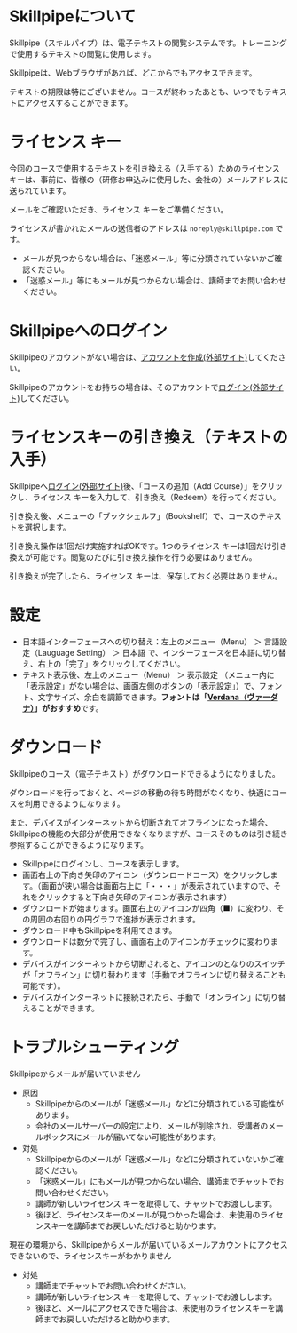 # Skillpipeについて

Skillpipe（スキルパイプ）は、電子テキストの閲覧システムです。トレーニングで使用するテキストの閲覧に使用します。

Skillpipeは、Webブラウザがあれば、どこからでもアクセスできます。

テキストの期限は特にございません。コースが終わったあとも、いつでもテキストにアクセスすることができます。

# ライセンス キー

今回のコースで使用するテキストを引き換える（入手する）ためのライセンス キーは、事前に、皆様の（研修お申込みに使用した、会社の）メールアドレスに送られています。

メールをご確認いただき、ライセンス キーをご準備ください。

ライセンスが書かれたメールの送信者のアドレスは `noreply@skillpipe.com` です。

- メールが見つからない場合は、「迷惑メール」等に分類されていないかご確認ください。
- 「迷惑メール」等にもメールが見つからない場合は、講師までお問い合わせください。

# Skillpipeへのログイン

Skillpipeのアカウントがない場合は、[アカウントを作成(外部サイト)](https://www.skillpipe.com/#/account/registration)してください。

Skillpipeのアカウントをお持ちの場合は、そのアカウントで[ログイン(外部サイト)](https://www.skillpipe.com/#/account/login)してください。

# ライセンスキーの引き換え（テキストの入手）

Skillpipeへ[ログイン(外部サイト)](https://www.skillpipe.com/#/account/login)後、「コースの追加（Add Course）」をクリックし、ライセンス キーを入力して、引き換え（Redeem）を行ってください。

引き換え後、メニューの「ブックシェルフ」（Bookshelf）で、コースのテキストを選択します。

引き換え操作は1回だけ実施すればOKです。1つのライセンス キーは1回だけ引き換えが可能です。閲覧のたびに引き換え操作を行う必要はありません。

引き換えが完了したら、ライセンス キーは、保存しておく必要はありません。

# 設定

- 日本語インターフェースへの切り替え：左上のメニュー（Menu） ＞ 言語設定（Lauguage Setting） ＞ 日本語 で、インターフェースを日本語に切り替え、右上の「完了」をクリックしてください。
- テキスト表示後、左上のメニュー（Menu） ＞ 表示設定 （メニュー内に「表示設定」がない場合は、画面左側のボタンの「表示設定」）で、フォント、文字サイズ、余白を調節できます。**フォントは「[Verdana（ヴァーダナ）](https://ja.wikipedia.org/wiki/Verdana)」がおすすめ**です。

# ダウンロード

Skillpipeのコース（電子テキスト）がダウンロードできるようになりました。

ダウンロードを行っておくと、ページの移動の待ち時間がなくなり、快適にコースを利用できるようになります。

また、デバイスがインターネットから切断されてオフラインになった場合、Skillpipeの機能の大部分が使用できなくなりますが、コースそのものは引き続き参照することができるようになります。

- Skillpipeにログインし、コースを表示します。
- 画面右上の下向き矢印のアイコン（ダウンロードコース）をクリックします。（画面が狭い場合は画面右上に「・・・」が表示されていますので、それをクリックすると下向き矢印のアイコンが表示されます）
- ダウンロードが始まります。画面右上のアイコンが四角（■）に変わり、その周囲の右回りの円グラフで進捗が表示されます。
- ダウンロード中もSkillpipeを利用できます。
- ダウンロードは数分で完了し、画面右上のアイコンがチェックに変わります。
- デバイスがインターネットから切断されると、アイコンのとなりのスイッチが「オフライン」に切り替わります（手動でオフラインに切り替えることも可能です）。
- デバイスがインターネットに接続されたら、手動で「オンライン」に切り替えることができます。

# トラブルシューティング

Skillpipeからメールが届いていません

- 原因
  - Skillpipeからのメールが「迷惑メール」などに分類されている可能性があります。
  - 会社のメールサーバーの設定により、メールが削除され、受講者のメールボックスにメールが届いてない可能性があります。
- 対処
  - Skillpipeからのメールが「迷惑メール」などに分類されていないかご確認ください。
  - 「迷惑メール」にもメールが見つからない場合、講師までチャットでお問い合わせください。
  - 講師が新しいライセンス キーを取得して、チャットでお渡しします。
  - 後ほど、ライセンスキーのメールが見つかった場合は、未使用のライセンスキーを講師までお戻しいただけると助かります。

現在の環境から、Skillpipeからメールが届いているメールアカウントにアクセスできないので、ライセンスキーがわかりません

- 対処
  - 講師までチャットでお問い合わせください。
  - 講師が新しいライセンス キーを取得して、チャットでお渡しします。
  - 後ほど、メールにアクセスできた場合は、未使用のライセンスキーを講師までお戻しいただけると助かります。

